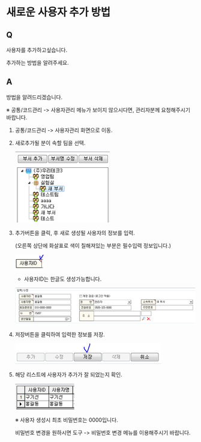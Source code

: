 # 새로운 사용자 추가 방법

## Q

사용자를 추가하고싶습니다.

추가하는 방법을 알려주세요.

## A

방법을 알려드리겠습니다.

※ 공통/코드관리 -&gt; 사용자관리 메뉴가 보이지 않으시다면, 관리자분께 요청해주시기 바랍니다.

1. 공통/코드관리 -&gt; 사용자관리 화면으로 이동.  
2. 새로추가될 분이 속할 팀을 선택.  

   ![](../../.gitbook/assets/01%20%2812%29.png)

3. 추가버튼을 클릭, 후 새로 생성될 사용자의 정보를 입력.  

   \(오른쪽 상단에 화살표로 색이 칠해져있는 부분은 필수입력 정보입니다.\)  

   ![](../../.gitbook/assets/02%20%287%29.png)

     - 사용자ID는 한글도 생성가능합니다.  

   ![](../../.gitbook/assets/03%20%2814%29.png)

4. 저장버튼을 클릭하여 입력한 정보를 저장.  

   ![](../../.gitbook/assets/04%20%288%29.png)

5. 해당 리스트에 사용자가 추가가 잘 되었는지 확인.  

   ![](../../.gitbook/assets/05-_.png)

   ※ 사용자 생성시 최초 비밀번호는 0000입니다.  

   비밀번호 변경을 원하시면 도구 -&gt; 비밀번호 변경 메뉴를 이용해주시기 바랍니다.  

